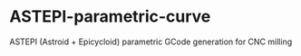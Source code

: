 # ASTEPI-parametric-curve
ASTEPI (Astroid + Epicycloid) parametric GCode generation for CNC milling

